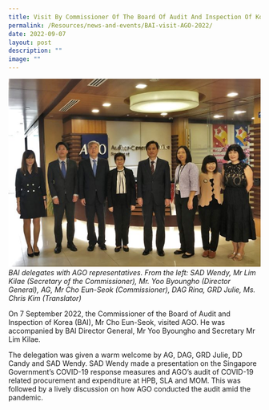 ```yaml
---
title: Visit By Commissioner Of The Board Of Audit And Inspection Of Korea (BAI)
permalink: /Resources/news-and-events/BAI-visit-AGO-2022/
date: 2022-09-07
layout: post
description: ""
image: ""
---
```



![](/images/Visitors/BAItoAGO2022.jpg)
*BAI delegates with AGO representatives. From the left: SAD Wendy, Mr Lim Kilae (Secretary of the Commissioner), Mr. Yoo Byoungho (Director General), AG, Mr Cho Eun-Seok (Commissioner), DAG Rina, GRD Julie, Ms. Chris Kim (Translator)*

On 7 September 2022, the Commissioner of the Board of Audit and Inspection of Korea (BAI), Mr Cho Eun-Seok, visited AGO. He was accompanied by BAI Director General, Mr Yoo Byoungho and Secretary Mr Lim Kilae.
 
The delegation was given a warm welcome by AG, DAG, GRD Julie, DD Candy and SAD Wendy. SAD Wendy made a presentation on the Singapore Government’s COVID-19 response measures and AGO’s audit of COVID-19 related procurement and expenditure at HPB, SLA and MOM. This was followed by a lively discussion on how AGO conducted the audit amid the pandemic.
